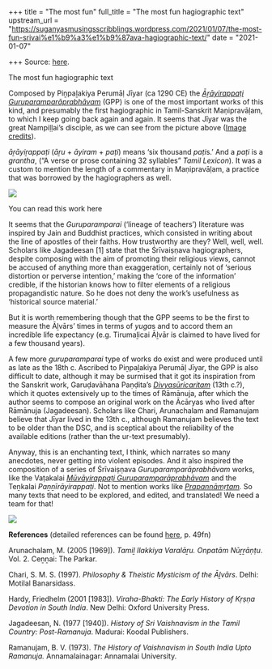 +++
title = "The most fun"
full_title = "The most fun hagiographic text"
upstream_url = "https://suganyasmusingsscribblings.wordpress.com/2021/01/07/the-most-fun-srivai%e1%b9%a3%e1%b9%87ava-hagiographic-text/"
date = "2021-01-07"

+++
Source: [here](https://suganyasmusingsscribblings.wordpress.com/2021/01/07/the-most-fun-srivai%e1%b9%a3%e1%b9%87ava-hagiographic-text/).

The most fun hagiographic text

Composed by Piṉpaḻakiya Perumāḷ Jīyar (ca 1290 CE) the [*Āṟāyirappaṭi* *Guruparamparāprabhāvam*](https://archive.org/details/in.ernet.dli.2015.384478/page/n3/mode/2up) (GPP) is one of the most important works of this kind, and presumably the first hagiographic in Tamil-Sanskrit Maṇipravāḷam, to which I keep going back again and again. It seems that Jīyar was the great Nampiḷḷai’s disciple, as we can see from the picture above ([Image credits](https://guruparamparai.wordpress.com)).

*āṟāyiṟappaṭi* (*āṟu* + *āyiram* + *paṭi*) means ‘six thousand *paṭi*s.’ And a *paṭi* is a *grantha*, (“A verse or prose containing 32 syllables” *Tamil Lexicon*). It was a custom to mention the length of a commentary in Maṇipravāḷam, a practice that was borrowed by the hagiographers as well.

![](https://suganyasmusingsscribblings.files.wordpress.com/2021/01/screenshot_20210107-0945232.png?w=787)

You can read this work here

It seems that the *Guruparamparai* (‘lineage of teachers’) literature was inspired by Jain and Buddhist practices, which consisted in writing about the line of apostles of their faiths. How trustworthy are they? Well, well, well. Scholars like Jagadeesan \[1\] state that the Śrīvaiṣṇava hagiographers, despite composing with the aim of promoting their religious views, cannot be accused of anything more than exaggeration, certainly not of ‘serious distortion or perverse intention,’ making the ‘core of the information’ credible, if the historian knows how to filter elements of a religious propagandistic nature. So he does not deny the work’s usefulness as ‘historical source material.’

But it is worth remembering though that the GPP seems to be the first to measure the Āḻvārs’ times in terms of *yuga*s and to accord them an incredible life expectancy (e.g. Tirumaḻicai Āḻvār is claimed to have lived for a few thousand years).

A few more *guruparamparai* type of works do exist and were produced until as late as the 18th c. Ascribed to Piṉpaḻakiya Perumāḷ Jīyar, the GPP is also difficult to date, although it may be surmised that it got its inspiration from the Sanskrit work, Garuḍavāhana Paṇḍita’s *[Divyasūricaritam](https://archive.org/details/Divyasuri-Charitam-Garudavahana-Pandita)* (13th c.?), which it quotes extensively up to the times of Rāmānuja, after which the author seems to compose an original work on the Ācāryas who lived after Rāmānuja (Jagadeesan). Scholars like Chari, Arunachalam and Ramanujam believe that Jīyar lived in the 13th c., although Ramanujam believes the text to be older than the DSC, and is sceptical about the reliability of the available editions (rather than the ur-text presumably).

Anyway, this is an enchanting text, I think, which narrates so many anecdotes, never getting into violent episodes. And it also inspired the composition of a series of Śrīvaiṣṇava *Guruparamparāprabhāvam* works, like the Vaṭakalai *[Mūvāyirappaṭi Guruparamparāprabhāvam](https://archive.org/details/in.ernet.dli.2015.384479/page/n3/mode/2up)* and the Teṉkalai *Paṉṉīrāyirappaṭi*. Not to mention works like *[Prapannāmṛtam](https://archive.org/details/in.ernet.dli.2015.487516/page/n3/mode/2up).* So many texts that need to be explored, and edited, and translated! We need a team for that!

![](https://suganyasmusingsscribblings.files.wordpress.com/2021/01/screenshot_20210107-0944472.png?w=708)

**References** (detailed references can be found [here](https://www.academia.edu/39068941/My_Sapphire_hued_Lord_my_Beloved_Perumāḷ_Tirumoḻi_and_of_its_Medieval_Maṇipravāḷa_Commentary_by_Periyavāccāṉ_Piḷḷai_with_an_Introduction), p. 49fn)

Arunachalam, M. (2005 \[1969\]). *Tamiḻ Ilakkiya Varalāṟu. Onpatām Nūṟṟāṇṭu*. Vol. 2. Ceṉṉai: The Parkar.

Chari, S. M. S. (1997). *Philosophy & Theistic Mysticism of the Āḻvārs*. Delhi: Motilal Banarsidass.

Hardy, Friedhelm (2001 \[1983\]). *Viraha-Bhakti: The Early History of Kṛṣṇa Devotion in South India*. New Delhi: Oxford University Press.

Jagadeesan, N. (1977 \[1940\]). *History of Sri Vaishnavism in the Tamil Country: Post-Ramanuja*. Madurai: Koodal Publishers.

Ramanujam, B. V. (1973). *The History of Vaishnavism in South India Upto Ramanuja.* Annamalainagar: Annamalai University.
